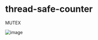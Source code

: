 # thread-safe-counter

MUTEX

![image](https://user-images.githubusercontent.com/81486887/121805538-a9b7a180-cc86-11eb-8967-95b6e0812574.png)

